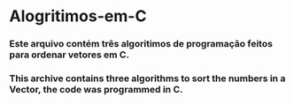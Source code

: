 # Alogritimos-em-C
### Este arquivo contém três algoritimos de programação feitos para ordenar vetores em C. 
### This archive contains three algorithms to sort the numbers in a Vector, the code was programmed in C.
